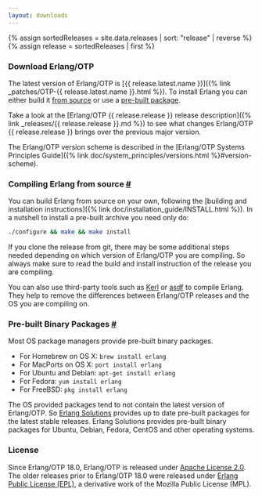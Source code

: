 ```yaml
---
layout: downloads
---
```

{% assign sortedReleases = site.data.releases | sort: "release" | reverse %}
{% assign release = sortedReleases | first %}

### Download Erlang/OTP

The latest version of Erlang/OTP is [{{ release.latest.name }}]({% link _patches/OTP-{{ release.latest.name }}.html %}). To install Erlang you can either build it [from source](#source) or use a [pre-built package](#prebuilt).

Take a look at the [Erlang/OTP {{ release.release }} release description]({% link _releases/{{ release.release }}.md %}) to see what changes Erlang/OTP {{ release.release }} brings over the previous major version.

The Erlang/OTP version scheme is described in the [Erlang/OTP Systems Principles Guide]({% link doc/system_principles/versions.html %}#version-scheme).

<!--end_excerpt-->

### Compiling Erlang from source <a href="#source" name="source">#</a>

You can build Erlang from source on your own, following the [building and installation instructions]({% link doc/installation_guide/INSTALL.html %}). In a nutshell to install a pre-built archive you need only do:

```sh
./configure && make && make install
```

If you clone the release from git, there may be some additional steps needed depending on which version of Erlang/OTP you are compiling. So always make sure to read the build and install instruction of the release you are compiling.

You can also use third-party tools such as [Kerl](https://github.com/kerl/kerl) or [asdf](https://github.com/asdf-vm/asdf-erlang) to compile Erlang. They help to remove the differences between Erlang/OTP releases and the OS you are compiling on.

### Pre-built Binary Packages <a href="#prebuilt" name="prebuilt">#</a>

Most OS package managers provide pre-built binary packages.

* For Homebrew on OS X: `brew install erlang`
* For MacPorts on OS X: `port install erlang`
* For Ubuntu and Debian: `apt-get install erlang`
* For Fedora: `yum install erlang`
* For FreeBSD: `pkg install erlang`

The OS provided packages tend to not contain the latest version of Erlang/OTP.
So [Erlang Solutions](https://www.erlang-solutions.com/downloads/) provides up to date pre-built packages for the latest stable releases. Erlang Solutions provides pre-built binary packages for Ubuntu, Debian, Fedora, CentOS and other operating systems.

### License

Since Erlang/OTP 18.0, Erlang/OTP is released under [Apache License 2.0](http://www.apache.org/licenses/LICENSE-2.0). The older releases prior to Erlang/OTP 18.0 were released under [Erlang Public License (EPL)](/EPLICENSE), a derivative work of the Mozilla Public License (MPL).

